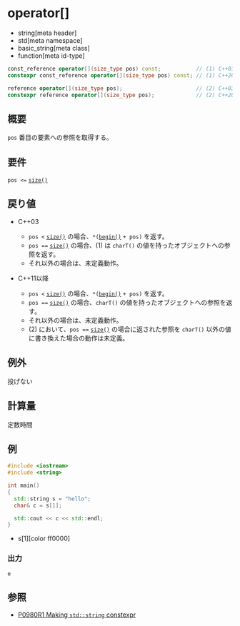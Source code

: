 # operator[]
* string[meta header]
* std[meta namespace]
* basic_string[meta class]
* function[meta id-type]

```cpp
const_reference operator[](size_type pos) const;           // (1) C++03
constexpr const_reference operator[](size_type pos) const; // (1) C++20

reference operator[](size_type pos);                       // (2) C++03
constexpr reference operator[](size_type pos);             // (2) C++20
```

## 概要
`pos` 番目の要素への参照を取得する。


## 要件
`pos <=` [`size()`](size.md)


## 戻り値
- C++03
    - `pos <` [`size()`](size.md) の場合、`*(`[`begin()`](begin.md) `+ pos)` を返す。
    - `pos ==` [`size()`](size.md) の場合、(1) は `charT()` の値を持ったオブジェクトへの参照を返す。
    - それ以外の場合は、未定義動作。

- C++11以降
    - `pos <` [`size()`](size.md) の場合、`*(`[`begin()`](begin.md) `+ pos)` を返す。
    - `pos ==` [`size()`](size.md) の場合、`charT()` の値を持ったオブジェクトへの参照を返す。
    - それ以外の場合は、未定義動作。
    - (2) において、`pos ==` [`size()`](size.md) の場合に返された参照を `charT()` 以外の値に書き換えた場合の動作は未定義。


## 例外
投げない


## 計算量
定数時間


## 例
```cpp example
#include <iostream>
#include <string>

int main()
{
  std::string s = "hello";
  char& c = s[1];

  std::cout << c << std::endl;
}
```
* s[1][color ff0000]

### 出力
```
e
```

## 参照
- [P0980R1 Making `std::string` constexpr](https://www.open-std.org/jtc1/sc22/wg21/docs/papers/2019/p0980r1.pdf)
